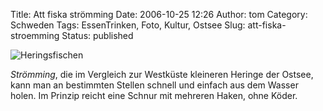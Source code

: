 Title: Att fiska strömming
Date: 2006-10-25 12:26
Author: tom
Category: Schweden
Tags: EssenTrinken, Foto, Kultur, Ostsee
Slug: att-fiska-stroemming
Status: published

![Heringsfischen](/pic/strommingfiske.jpg "Heringsfischen")

*Strömming*, die im Vergleich zur Westküste kleineren Heringe der
Ostsee, kann man an bestimmten Stellen schnell und einfach aus dem
Wasser holen. Im Prinzip reicht eine Schnur mit mehreren Haken, ohne
Köder.

